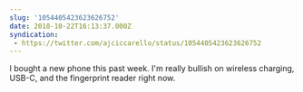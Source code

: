 ```yaml
---
slug: '1054405423623626752'
date: 2018-10-22T16:13:37.000Z
syndication:
 - https://twitter.com/ajciccarello/status/1054405423623626752
---
```


I bought a new phone this past week. I'm really bullish on wireless charging, USB-C, and the fingerprint reader right now.
